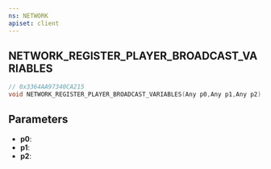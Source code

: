 ```yaml
---
ns: NETWORK
apiset: client
---
```

## NETWORK_REGISTER_PLAYER_BROADCAST_VARIABLES

```c
// 0x3364AA97340CA215
void NETWORK_REGISTER_PLAYER_BROADCAST_VARIABLES(Any p0,Any p1,Any p2);
```


## Parameters
* **p0**:
* **p1**:
* **p2**: